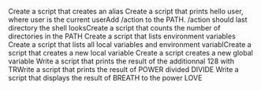 Create a script that creates an alias
Create a script that prints hello user, where user is the current userAdd /action to the PATH. /action should last directory the shell looksCreate a script that counts the number of directories in the PATH
Create a script that lists environment variables
Create a script that lists all local variables and environment variablCreate a script that creates a new local variable
Create a script creates a new global variable
Write a script that prints the result of the additionnal 128 with TRWrite a script that prints the result of POWER divided DIVIDE
Write a script that displays the result of BREATH to the power LOVE
